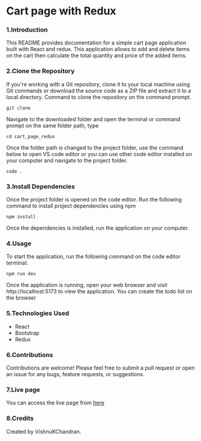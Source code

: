 # Cart page with Redux

### 1.Introduction

This README provides documentation for a simple cart page application built with React and redux. This application allows to add and delete items on the cart then calculate the total quantity and price of the added items.

### 2.Clone the Repository

If you're working with a Git repository, clone it to your local machine using Git commands or download the source code as a ZIP file and extract it to a local directory. Command to clone the repository on the command prompt.

```
git clone
```

Navigate to the downloaded folder and open the terminal or command prompt on the same folder path, type

```
cd cart_page_redux
```

Once the folder path is changed to the project folder, use the command below to open VS code editor or you can use other code editor installed on your computer and navigate to the project folder.

```
code .
```

### 3.Install Dependencies

Once the project folder is opened on the code editor. Run the following command to install project dependencies using npm

```
npm install
```

Once the dependencies is installed, run the application on your computer.

### 4.Usage

To start the application, run the following command on the code editor terminal:

```
npm run dev
```

Once the application is running, open your web browser and visit http://localhost:5173 to view the application. You can create the todo list on the browser

### 5.Technologies Used

- React
- Bootstrap 
- Redux

### 6.Contributions

Contributions are welcome! Please feel free to submit a pull request or open an issue for any bugs, feature requests, or suggestions.

### 7.Live page

You can access the live page from [here]()

### 8.Credits

Created by VishnuKChandran.
